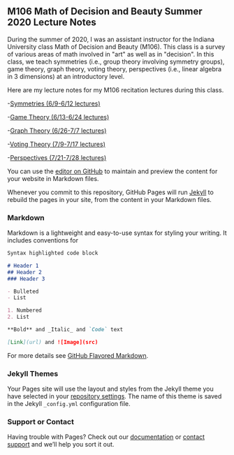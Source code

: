 ## M106 Math of Decision and Beauty Summer 2020 Lecture Notes

During the summer of 2020, I was an assistant instructor for the Indiana University class Math of Decision and Beauty (M106). This class is a survey of various areas of math involved in "art" as well as in "decision". In this class, we teach symmetries (i.e., group theory involving symmetry groups), game theory, graph theory, voting theory, perspectives (i.e., linear algebra in 3 dimensions) at an introductory level.

Here are my lecture notes for my M106 recitation lectures during this class.

-[Symmetries (6/9-6/12 lectures)](https://agoodlad-instructor-notes.github.io/m106-summer-2020/symmetries.pdf)

-[Game Theory (6/13-6/24 lectures)](https://agoodlad-instructor-notes.github.io/m106-summer-2020/game-theory.pdf)

-[Graph Theory (6/26-7/7 lectures)](https://agoodlad-instructor-notes.github.io/m106-summer-2020/graph-theory.pdf)

-[Voting Theory (7/9-7/17 lectures)](https://agoodlad-instructor-notes.github.io/m106-summer-2020/voting-theory.pdf)

-[Perspectives (7/21-7/28 lectures)](https://agoodlad-instructor-notes.github.io/m106-summer-2020/perspective.pdf)

You can use the [editor on GitHub](https://github.com/agoodlad-instructor-notes/m106-summer-2020/edit/gh-pages/index.md) to maintain and preview the content for your website in Markdown files.

Whenever you commit to this repository, GitHub Pages will run [Jekyll](https://jekyllrb.com/) to rebuild the pages in your site, from the content in your Markdown files.

### Markdown

Markdown is a lightweight and easy-to-use syntax for styling your writing. It includes conventions for

```markdown
Syntax highlighted code block

# Header 1
## Header 2
### Header 3

- Bulleted
- List

1. Numbered
2. List

**Bold** and _Italic_ and `Code` text

[Link](url) and ![Image](src)
```

For more details see [GitHub Flavored Markdown](https://guides.github.com/features/mastering-markdown/).

### Jekyll Themes

Your Pages site will use the layout and styles from the Jekyll theme you have selected in your [repository settings](https://github.com/agoodlad-instructor-notes/m106-summer-2020/settings). The name of this theme is saved in the Jekyll `_config.yml` configuration file.

### Support or Contact

Having trouble with Pages? Check out our [documentation](https://docs.github.com/categories/github-pages-basics/) or [contact support](https://support.github.com/contact) and we’ll help you sort it out.
